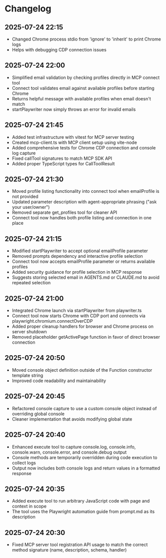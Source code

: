 # Changelog

## 2025-07-24 22:15

- Changed Chrome process stdio from 'ignore' to 'inherit' to print Chrome logs
- Helps with debugging CDP connection issues

## 2025-07-24 22:00

- Simplified email validation by checking profiles directly in MCP connect tool
- Connect tool validates email against available profiles before starting Chrome
- Returns helpful message with available profiles when email doesn't match
- startPlaywriter now simply throws an error for invalid emails

## 2025-07-24 21:45

- Added test infrastructure with vitest for MCP server testing
- Created mcp-client.ts with MCP client setup using vite-node
- Added comprehensive tests for Chrome CDP connection and console log capture
- Fixed callTool signatures to match MCP SDK API
- Added proper TypeScript types for CallToolResult

## 2025-07-24 21:30

- Moved profile listing functionality into connect tool when emailProfile is not provided
- Updated parameter description with agent-appropriate phrasing ("ask your user/owner")
- Removed separate get_profiles tool for cleaner API
- Connect tool now handles both profile listing and connection in one place

## 2025-07-24 21:15

- Modified startPlaywriter to accept optional emailProfile parameter
- Removed prompts dependency and interactive profile selection
- Connect tool now accepts emailProfile parameter or returns available profiles
- Added security guidance for profile selection in MCP response
- Suggests storing selected email in AGENTS.md or CLAUDE.md to avoid repeated selection

## 2025-07-24 21:00

- Integrated Chrome launch via startPlaywriter from playwriter.ts
- Connect tool now starts Chrome with CDP port and connects via playwright.chromium.connectOverCDP
- Added proper cleanup handlers for browser and Chrome process on server shutdown
- Removed placeholder getActivePage function in favor of direct browser connection

## 2025-07-24 20:50

- Moved console object definition outside of the Function constructor template string
- Improved code readability and maintainability

## 2025-07-24 20:45

- Refactored console capture to use a custom console object instead of overriding global console
- Cleaner implementation that avoids modifying global state

## 2025-07-24 20:40

- Enhanced execute tool to capture console.log, console.info, console.warn, console.error, and console.debug output
- Console methods are temporarily overridden during code execution to collect logs
- Output now includes both console logs and return values in a formatted response

## 2025-07-24 20:35

- Added execute tool to run arbitrary JavaScript code with page and context in scope
- The tool uses the Playwright automation guide from prompt.md as its description

## 2025-07-24 20:30

- Fixed MCP server tool registration API usage to match the correct method signature (name, description, schema, handler)